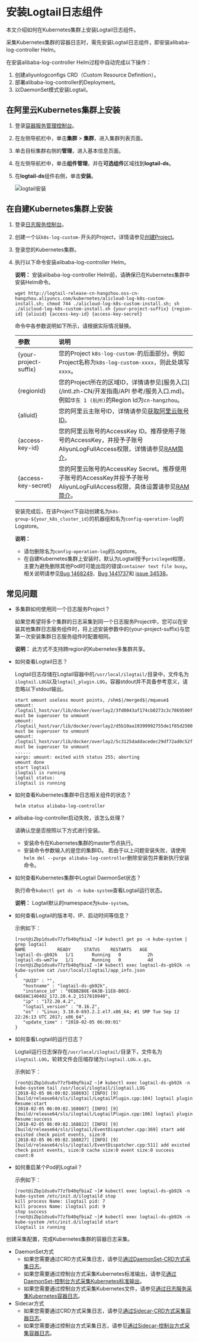 # 安装Logtail日志组件

本文介绍如何在Kubernetes集群上安装Logtail日志组件。

采集Kubernetes集群的容器日志时，需先安装Logtail日志组件，即安装alibaba-log-controller Helm。

在安装alibaba-log-controller Helm过程中自动完成以下操作：

1.  创建aliyunlogconfigs CRD（Custom Resource Definition）。
2.  部署alibaba-log-controller的Deployment。
3.  以DaemonSet模式安装Logtail。

## 在阿里云Kubernetes集群上安装

1.  登录[容器服务管理控制台](https://cs.console.aliyun.com)。

2.  在左侧导航栏中，单击**集群** \> **集群**，进入集群列表页面。

3.  单击目标集群右侧的**管理**，进入基本信息页面。

4.  在左侧导航栏中，单击**组件管理**，并在**可选组件**区域找到**logtail-ds**。

5.  在**logtail-ds**组件右侧，单击**安装**。

    ![logtail安装](https://static-aliyun-doc.oss-accelerate.aliyuncs.com/assets/img/zh-CN/8885659951/p83541.png)


## 在自建Kubernetes集群上安装

1.  登录[日志服务控制台](https://sls.console.aliyun.com)。

2.  创建一个以`k8s-log-custom-`开头的Project，详情请参见[创建Project](/intl.zh-CN/数据采集/准备工作/管理Project.md)。

3.  登录您的Kubernetes集群。

4.  执行以下命令安装alibaba-log-controller Helm。

    **说明：** 安装alibaba-log-controller Helm前，请确保已在Kubernetes集群中安装Helm命令。

    ```
    wget http://logtail-release-cn-hangzhou.oss-cn-hangzhou.aliyuncs.com/kubernetes/alicloud-log-k8s-custom-install.sh; chmod 744 ./alicloud-log-k8s-custom-install.sh; sh ./alicloud-log-k8s-custom-install.sh {your-project-suffix} {region-id} {aliuid} {access-key-id} {access-key-secret}
    ```

    命令中各参数说明如下所示，请根据实际情况替换。

    |参数|说明|
    |:-|:-|
    |\{your-project-suffix\}|您的Project `k8s-log-custom-`的后面部分。例如Project名称为`k8s-log-custom-xxxx`，则此处填写`xxxx`。|
    |\{regionId\}|您的Project所在的区域ID，详情请参见[服务入口](/intl.zh-CN/开发指南/API 参考/服务入口.md)。例如`华东 1 (杭州)`的Region Id为`cn-hangzhou`。|
    |\{aliuid\}|您的阿里云主账号ID，详情请参见[获取阿里云账号ID](/intl.zh-CN/数据采集/Logtail采集/机器组/配置用户标识.md)。|
    |\{access-key-id\}|您的阿里云账号的AccessKey ID。推荐使用子账号的AccessKey，并授予子账号AliyunLogFullAccess权限，详情请参见[RAM简介](/intl.zh-CN/开发指南/访问控制RAM/简介.md)。|
    |\{access-key-secret\}|您的阿里云账号的AccessKey Secret。推荐使用子账号的AccessKey并授予子账号AliyunLogFullAccess权限，具体设置请参见[RAM简介](/intl.zh-CN/开发指南/访问控制RAM/简介.md)。|

    安装完成后，在该Project下自动创建名为`k8s-group-${your_k8s_cluster_id}`的机器组和名为`config-operation-log`的Logstore。

    **说明：**

    -   请勿删除名为`config-operation-log`的Logstore。
    -   在自建Kubernetes集群上安装时，默认为Logtail授予`privileged`权限，主要为避免删除其他Pod时可能出现的错误`container text file busy`。相关说明请参见[Bug 1468249](https://bugzilla.redhat.com/show_bug.cgi?spm=a2c4g.11186623.2.10.QhaVGc&id=1468249)、[Bug 1441737](https://bugzilla.redhat.com/show_bug.cgi?spm=a2c4g.11186623.2.11.QhaVGc&id=1441737)和 [issue 34538](https://github.com/moby/moby/issues/34538?spm=a2c4g.11186623.2.12.QhaVGc)。

## 常见问题

-   多集群如何使用同一个日志服务Project？

    如果您希望将多个集群的日志采集到同一个日志服务Project中，您可以在安装其他集群日志服务组件时，将上述安装参数中的\{your-project-suffix\}与您第一次安装集群日志服务组件时配置相同。

    **说明：** 此方式不支持跨region的Kubernetes多集群共享。

-   如何查看Logtail日志？

    Logtail日志存储在Logtail容器中的`/usr/local/ilogtail/`目录中，文件名为`ilogtail.LOG`以及`logtail_plugin.LOG`，容器stdout并不具备参考意义，请忽略以下stdout输出。

    ```
    start umount useless mount points, /shm$|/merged$|/mqueue$
    umount: /logtail_host/var/lib/docker/overlay2/3fd0043af174cb0273c3c7869500fbe2bdb95d13b1e110172ef57fe840c82155/merged: must be superuser to unmount
    umount: /logtail_host/var/lib/docker/overlay2/d5b10aa19399992755de1f85d25009528daa749c1bf8c16edff44beab6e69718/merged: must be superuser to unmount
    umount: /logtail_host/var/lib/docker/overlay2/5c3125daddacedec29df72ad0c52fac800cd56c6e880dc4e8a640b1e16c22dbe/merged: must be superuser to unmount
    ......
    xargs: umount: exited with status 255; aborting
    umount done
    start logtail
    ilogtail is running
    logtail status:
    ilogtail is running
    ```

-   如何查看Kubernetes集群中日志相关组件的状态？

    ```
    helm status alibaba-log-controller
    ```

-   alibaba-log-controller启动失败，该怎么处理？

    请确认您是否按照以下方式进行安装。

    -   安装命令在Kubernetes集群的master节点执行。
    -   安装命令参数输入的是您的集群ID。
    若由于以上问题安装失败，请使用`helm del --purge alibaba-log-controller`删除安装包并重新执行安装命令。

-   如何查看Kubernetes集群中Logtail DaemonSet状态？

    执行命令`kubectl get ds -n kube-system`查看Logtail运行状态。

    **说明：** Logtail默认的namespace为`kube-system`。

-   如何查看Logtail的版本号、IP、启动时间等信息？

    示例如下：

    ```
    [root@iZbp1dsu6v77zfb40qfbiaZ ~]# kubectl get po -n kube-system | grep logtail
    NAME            READY     STATUS    RESTARTS   AGE
    logtail-ds-gb92k   1/1       Running   0          2h
    logtail-ds-wm7lw   1/1       Running   0          4d
    [root@iZbp1dsu6v77zfb40qfbiaZ ~]# kubectl exec logtail-ds-gb92k -n kube-system cat /usr/local/ilogtail/app_info.json
    {
       "UUID" : "",
       "hostname" : "logtail-ds-gb92k",
       "instance_id" : "0EBB2B0E-0A3B-11E8-B0CE-0A58AC140402_172.20.4.2_1517810940",
       "ip" : "172.20.4.2",
       "logtail_version" : "0.16.2",
       "os" : "Linux; 3.10.0-693.2.2.el7.x86_64; #1 SMP Tue Sep 12 22:26:13 UTC 2017; x86_64",
       "update_time" : "2018-02-05 06:09:01"
    }
    ```

-   如何查看Logtail的运行日志？

    Logtail运行日志保存在`/usr/local/ilogtail/`目录下，文件名为`ilogtail.LOG`，轮转文件会压缩存储为`ilogtail.LOG.x.gz`。

    示例如下：

    ```
    [root@iZbp1dsu6v77zfb40qfbiaZ ~]# kubectl exec logtail-ds-gb92k -n kube-system tail /usr/local/ilogtail/ilogtail.LOG
    [2018-02-05 06:09:02.168693] [INFO] [9] [build/release64/sls/ilogtail/LogtailPlugin.cpp:104] logtail plugin Resume:start
    [2018-02-05 06:09:02.168807] [INFO] [9] [build/release64/sls/ilogtail/LogtailPlugin.cpp:106] logtail plugin Resume:success
    [2018-02-05 06:09:02.168822] [INFO] [9] [build/release64/sls/ilogtail/EventDispatcher.cpp:369] start add existed check point events, size:0
    [2018-02-05 06:09:02.168827] [INFO] [9] [build/release64/sls/ilogtail/EventDispatcher.cpp:511] add existed check point events, size:0 cache size:0 event size:0 success count:0
    ```

-   如何重启某个Pod的Logtail？

    示例如下：

    ```
    [root@iZbp1dsu6v77zfb40qfbiaZ ~]# kubectl exec logtail-ds-gb92k -n kube-system /etc/init.d/ilogtaild stop
    kill process Name: ilogtail pid: 7
    kill process Name: ilogtail pid: 9
    stop success
    [root@iZbp1dsu6v77zfb40qfbiaZ ~]# kubectl exec logtail-ds-gb92k -n kube-system /etc/init.d/ilogtaild start
    ilogtail is running      
    ```


创建采集配置，完成Kubernetes集群的容器日志采集。

-   DaemonSet方式
    -   如果您需要通过CRD方式采集日志，请参见[通过DaemonSet-CRD方式采集日志](/intl.zh-CN/数据采集/Logtail采集/采集容器日志/通过DaemonSet-CRD方式采集日志.md)。
    -   如果您需要通过控制台方式采集Kubernetes标准输出，请参见[通过DaemonSet-控制台方式采集Kubernetes标准输出](/intl.zh-CN/数据采集/Logtail采集/采集容器日志/通过DaemonSet-控制台方式采集Kubernetes标准输出.md)。
    -   如果您需要通过控制台方式采集Kubernetes文件，请参见[通过日志服务采集Kubernetes容器日志](/intl.zh-CN/Kubernetes集群用户指南/可观测性/日志管理/通过日志服务采集Kubernetes容器日志.md)。
-   Sidecar方式
    -   如果您需要通过CRD方式采集日志，请参见[通过Sidecar-CRD方式采集容器日志](/intl.zh-CN/数据采集/Logtail采集/采集容器日志/通过Sidecar-CRD方式采集容器日志.md)。
    -   如果您需要通过控制台方式采集日志，请参见[通过Sidecar-控制台方式采集容器日志](/intl.zh-CN/数据采集/Logtail采集/采集容器日志/通过Sidecar-控制台方式采集容器日志.md)。

